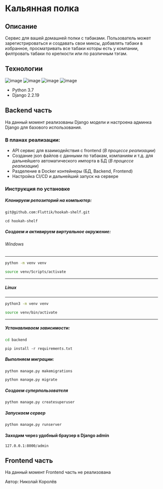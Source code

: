 # Кальянная полка
## Описание
Сервис для вашей домашней полки с табаками. Пользователь может зарегистрироваться и создавать свои миксы, добавлять табаки в избранное, просматривать все табаки которы есть у компании, филтровать табаки по крепкости или по различным тэгам.
## Технологии
![image](https://img.shields.io/badge/Python-FFD43B?style=for-the-badge&logo=python&logoColor=blue) ![image](https://img.shields.io/badge/SQLite-07405E?style=for-the-badge&logo=sqlite&logoColor=white) ![image](https://img.shields.io/badge/Django-092E20?style=for-the-badge&logo=django&logoColor=green) ![image](https://img.shields.io/badge/django%20rest-ff1709?style=for-the-badge&logo=django&logoColor=white)

- Python 3.7
- Django 2.2.19

## Backend часть
На данный момент реализованы Django модели и настроена админка Django для базового использования.

### В планах реализации:
- API сервис для взаимодействия с frontend (*В процессе реализации*)
- Создание json файлов с данными по табакам, компаниям и т.д. для дальнейшего автоматического импорта в БД (*В процессе реализации*)
- Разделение в Docker контейнеры (БД, Backend, Frontend)
- Настройка СI/CD и дальнейший запуск на сервере

### Инструкция по установке
##### Клонируем репозиторий на компьютер:

```bash
git@github.com:Fluttik/hookah-shelf.git
```
```
cd hookah-shelf
```

##### Cоздаем и активируем виртуальное окружение:
###### Windows
---
```bash
python -m venv venv 
```
```bash
source venv/Scripts/activate 
```
---
 ##### Linux
---
```bash
python3 -m venv venv 
```

```bash
source venv/bin/activate
```
---
##### Устанавливаем зависимости:
```bash
cd backend
```
```
pip install -r requirements.txt
```

#####  Выполняем миграции:
```bash
python manage.py makemigrations
```
```
python manage.py migrate
```
##### Создаем суперпользователя
```
python manage.py createsuperuser
```
##### Запускаем сервер
```
python manage.py runserver
```
#### Заходим через удобный браузер в Django admin
```
127.0.0.1:8000/admin
```
## Frontend часть
На данный момент Frontend часть не реализована

Автор: Николай Королёв